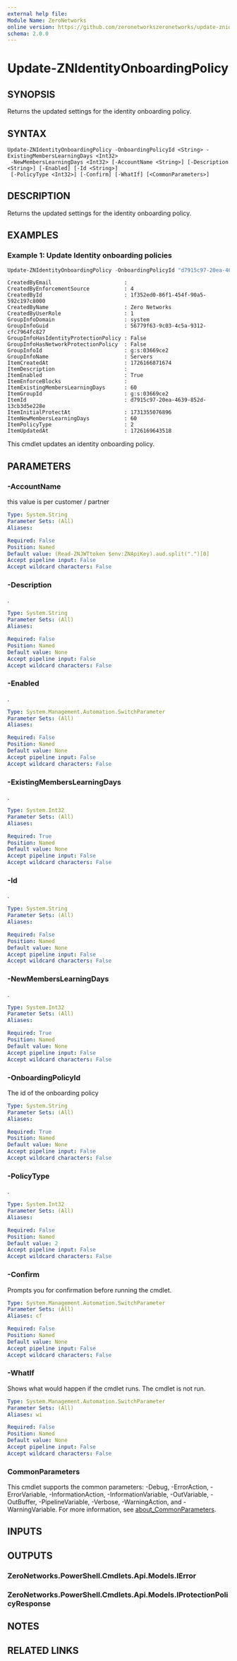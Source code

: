 ```yaml
---
external help file:
Module Name: ZeroNetworks
online version: https://github.com/zeronetworkszeronetworks/update-znidentityonboardingpolicy
schema: 2.0.0
---
```


# Update-ZNIdentityOnboardingPolicy

## SYNOPSIS
Returns the updated settings for the identity onboarding policy.

## SYNTAX

```
Update-ZNIdentityOnboardingPolicy -OnboardingPolicyId <String> -ExistingMembersLearningDays <Int32>
 -NewMembersLearningDays <Int32> [-AccountName <String>] [-Description <String>] [-Enabled] [-Id <String>]
 [-PolicyType <Int32>] [-Confirm] [-WhatIf] [<CommonParameters>]
```

## DESCRIPTION
Returns the updated settings for the identity onboarding policy.

## EXAMPLES

### Example 1: Update Identity onboarding policies
```powershell
Update-ZNIdentityOnboardingPolicy -OnboardingPolicyId "d7915c97-20ea-4639-852d-13cb3d5e228e" -ExistingMembersLearningDays 60 -NewMembersLearningDays 60
```

```output
CreatedByEmail                       : 
CreatedByEnforcementSource           : 4
CreatedById                          : 1f352ed0-86f1-454f-90a5-592c197c8000
CreatedByName                        : Zero Networks
CreatedByUserRole                    : 1
GroupInfoDomain                      : system
GroupInfoGuid                        : 56779f63-9c03-4c5a-9312-cfc7964fc827
GroupInfoHasIdentityProtectionPolicy : False
GroupInfoHasNetworkProtectionPolicy  : False
GroupInfoId                          : g:s:03669ce2
GroupInfoName                        : Servers
ItemCreatedAt                        : 1726166871674
ItemDescription                      : 
ItemEnabled                          : True
ItemEnforceBlocks                    : 
ItemExistingMembersLearningDays      : 60
ItemGroupId                          : g:s:03669ce2
ItemId                               : d7915c97-20ea-4639-852d-13cb3d5e228e
ItemInitialProtectAt                 : 1731355076896
ItemNewMembersLearningDays           : 60
ItemPolicyType                       : 2
ItemUpdatedAt                        : 1726169643518
```

This cmdlet updates an identity onboarding policy.

## PARAMETERS

### -AccountName
this value is per customer / partner

```yaml
Type: System.String
Parameter Sets: (All)
Aliases:

Required: False
Position: Named
Default value: (Read-ZNJWTtoken $env:ZNApiKey).aud.split(".")[0]
Accept pipeline input: False
Accept wildcard characters: False
```

### -Description
.

```yaml
Type: System.String
Parameter Sets: (All)
Aliases:

Required: False
Position: Named
Default value: None
Accept pipeline input: False
Accept wildcard characters: False
```

### -Enabled
.

```yaml
Type: System.Management.Automation.SwitchParameter
Parameter Sets: (All)
Aliases:

Required: False
Position: Named
Default value: None
Accept pipeline input: False
Accept wildcard characters: False
```

### -ExistingMembersLearningDays
.

```yaml
Type: System.Int32
Parameter Sets: (All)
Aliases:

Required: True
Position: Named
Default value: None
Accept pipeline input: False
Accept wildcard characters: False
```

### -Id
.

```yaml
Type: System.String
Parameter Sets: (All)
Aliases:

Required: False
Position: Named
Default value: None
Accept pipeline input: False
Accept wildcard characters: False
```

### -NewMembersLearningDays
.

```yaml
Type: System.Int32
Parameter Sets: (All)
Aliases:

Required: True
Position: Named
Default value: None
Accept pipeline input: False
Accept wildcard characters: False
```

### -OnboardingPolicyId
The id of the onboarding policy

```yaml
Type: System.String
Parameter Sets: (All)
Aliases:

Required: True
Position: Named
Default value: None
Accept pipeline input: False
Accept wildcard characters: False
```

### -PolicyType
.

```yaml
Type: System.Int32
Parameter Sets: (All)
Aliases:

Required: False
Position: Named
Default value: 2
Accept pipeline input: False
Accept wildcard characters: False
```

### -Confirm
Prompts you for confirmation before running the cmdlet.

```yaml
Type: System.Management.Automation.SwitchParameter
Parameter Sets: (All)
Aliases: cf

Required: False
Position: Named
Default value: None
Accept pipeline input: False
Accept wildcard characters: False
```

### -WhatIf
Shows what would happen if the cmdlet runs.
The cmdlet is not run.

```yaml
Type: System.Management.Automation.SwitchParameter
Parameter Sets: (All)
Aliases: wi

Required: False
Position: Named
Default value: None
Accept pipeline input: False
Accept wildcard characters: False
```

### CommonParameters
This cmdlet supports the common parameters: -Debug, -ErrorAction, -ErrorVariable, -InformationAction, -InformationVariable, -OutVariable, -OutBuffer, -PipelineVariable, -Verbose, -WarningAction, and -WarningVariable. For more information, see [about_CommonParameters](http://go.microsoft.com/fwlink/?LinkID=113216).

## INPUTS

## OUTPUTS

### ZeroNetworks.PowerShell.Cmdlets.Api.Models.IError

### ZeroNetworks.PowerShell.Cmdlets.Api.Models.IProtectionPolicyResponse

## NOTES

## RELATED LINKS

